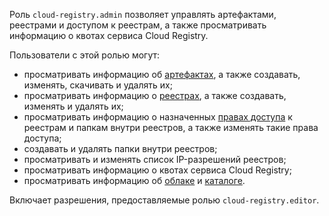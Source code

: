 Роль `cloud-registry.admin` позволяет управлять артефактами, реестрами и доступом к реестрам, а также просматривать информацию о квотах сервиса Cloud Registry.

Пользователи с этой ролью могут:
* просматривать информацию об [артефактах](../../cloud-registry/concepts/artifacts.md), а также создавать, изменять, скачивать и удалять их;
* просматривать информацию о [реестрах](../../cloud-registry/concepts/registry.md), а также создавать, изменять и удалять их;
* просматривать информацию о назначенных [правах доступа](../../iam/concepts/access-control/index.md) к реестрам и папкам внутри реестров, а также изменять такие права доступа;
* создавать и удалять папки внутри реестров;
* просматривать и изменять список IP-разрешений реестров;
* просматривать информацию о квотах сервиса Cloud Registry;
* просматривать информацию об [облаке](../../resource-manager/concepts/resources-hierarchy.md#cloud) и [каталоге](../../resource-manager/concepts/resources-hierarchy.md#folder).

Включает разрешения, предоставляемые ролью `cloud-registry.editor`.